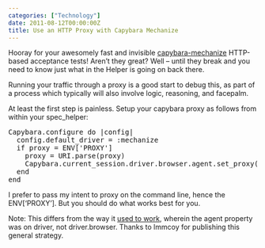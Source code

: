 ```yaml
---
categories: ["Technology"]
date: 2011-08-12T00:00:00Z
title: Use an HTTP Proxy with Capybara Mechanize
---
```


<p>Hooray for your awesomely fast and invisible <a href="https://github.com/jeroenvandijk/capybara-mechanize">capybara-mechanize</a> HTTP-based acceptance tests! Aren&rsquo;t they great? Well &ndash; until they break and you need to know just what in the Helper is going on back there.</p>

<p>Running your traffic through a proxy is a good start to debug this, as part of a process which typically will also involve logic, reasoning, and facepalm.</p>

<p>At least the first step is painless. Setup your capybara proxy as follows from within your spec_helper:</p>

<div class="CodeRay">
  <div class="code"><pre><span class="constant">Capybara</span>.configure <span class="keyword">do</span> |config|
  config.default_driver = <span class="symbol">:mechanize</span>
  <span class="keyword">if</span> proxy = <span class="predefined-constant">ENV</span>[<span class="string"><span class="delimiter">'</span><span class="content">PROXY</span><span class="delimiter">'</span></span>]
    proxy = <span class="constant">URI</span>.parse(proxy)
    <span class="constant">Capybara</span>.current_session.driver.browser.agent.set_proxy(proxy.host, proxy.port)
  <span class="keyword">end</span>
<span class="keyword">end</span></pre></div>
</div>


<p>I prefer to pass my intent to proxy on the command line, hence the ENV[&lsquo;PROXY&rsquo;]. But you should do what works best for you.</p>

<p>Note: This differs from the way it <a href="http://fineshambles.wordpress.com/2010/11/05/mechanize-capybara-and-a-http-proxy">used to work</a>, wherein the agent property was on driver, not driver.browser. Thanks to lmmcoy for publishing this general strategy.</p>
